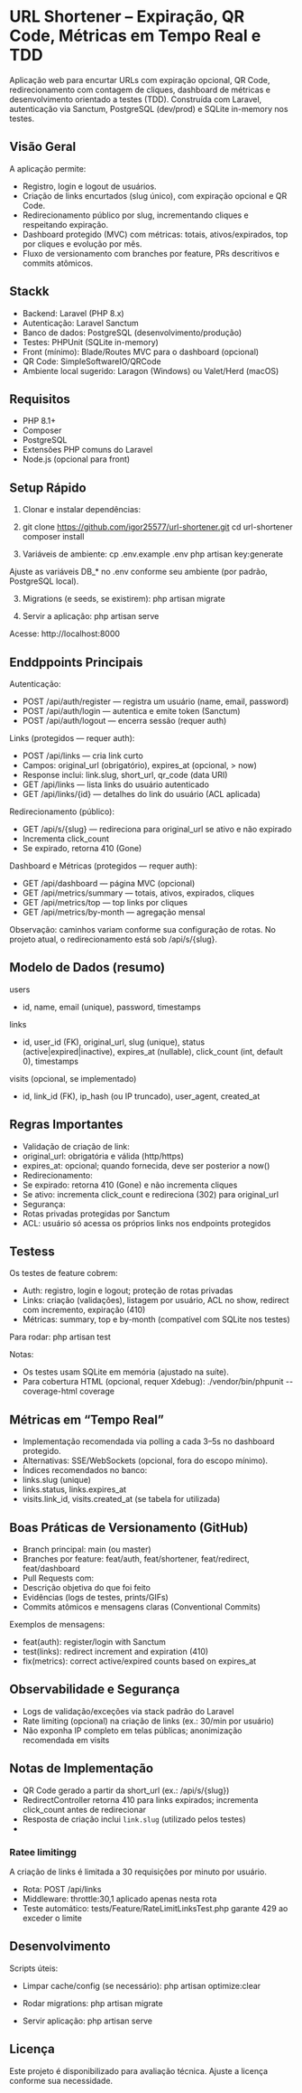 # URL Shortener – Expiração, QR Code, Métricas em Tempo Real e TDD

Aplicação web para encurtar URLs com expiração opcional, QR Code, redirecionamento com contagem de cliques, dashboard de métricas e desenvolvimento orientado a testes (TDD). Construída com Laravel, autenticação via Sanctum, PostgreSQL (dev/prod) e SQLite in-memory nos testes.

## Visão Geral

A aplicação permite:
- Registro, login e logout de usuários.
- Criação de links encurtados (slug único), com expiração opcional e QR Code.
- Redirecionamento público por slug, incrementando cliques e respeitando expiração.
- Dashboard protegido (MVC) com métricas: totais, ativos/expirados, top por cliques e evolução por mês.
- Fluxo de versionamento com branches por feature, PRs descritivos e commits atômicos.

## Stackk

- Backend: Laravel (PHP 8.x)
- Autenticação: Laravel Sanctum
- Banco de dados: PostgreSQL (desenvolvimento/produção)
- Testes: PHPUnit (SQLite in-memory)
- Front (mínimo): Blade/Routes MVC para o dashboard (opcional)
- QR Code: SimpleSoftwareIO/QRCode
- Ambiente local sugerido: Laragon (Windows) ou Valet/Herd (macOS)

## Requisitos

- PHP 8.1+
- Composer
- PostgreSQL
- Extensões PHP comuns do Laravel
- Node.js (opcional para front)

## Setup Rápido

1. Clonar e instalar dependências:
2. git clone https://github.com/igor25577/url-shortener.git
cd url-shortener
composer install

2. Variáveis de ambiente:
cp .env.example .env
php artisan key:generate

Ajuste as variáveis DB_* no .env conforme seu ambiente (por padrão, PostgreSQL local).

3. Migrations (e seeds, se existirem):
php artisan migrate


4. Servir a aplicação:
php artisan serve

Acesse: http://localhost:8000

## Enddppoints Principais

Autenticação:
- POST /api/auth/register — registra um usuário (name, email, password)
- POST /api/auth/login — autentica e emite token (Sanctum)
- POST /api/auth/logout — encerra sessão (requer auth)

Links (protegidos — requer auth):
- POST /api/links — cria link curto
- Campos: original_url (obrigatório), expires_at (opcional, > now)
- Response inclui: link.slug, short_url, qr_code (data URI)
- GET /api/links — lista links do usuário autenticado
- GET /api/links/{id} — detalhes do link do usuário (ACL aplicada)

Redirecionamento (público):
- GET /api/s/{slug} — redireciona para original_url se ativo e não expirado
- Incrementa click_count
- Se expirado, retorna 410 (Gone)

Dashboard e Métricas (protegidos — requer auth):
- GET /api/dashboard — página MVC (opcional)
- GET /api/metrics/summary — totais, ativos, expirados, cliques
- GET /api/metrics/top — top links por cliques
- GET /api/metrics/by-month — agregação mensal

Observação: caminhos variam conforme sua configuração de rotas. No projeto atual, o redirecionamento está sob /api/s/{slug}.

## Modelo de Dados (resumo)

users
- id, name, email (unique), password, timestamps

links
- id, user_id (FK), original_url, slug (unique), status (active|expired|inactive), expires_at (nullable), click_count (int, default 0), timestamps

visits (opcional, se implementado)
- id, link_id (FK), ip_hash (ou IP truncado), user_agent, created_at

## Regras Importantes

- Validação de criação de link:
- original_url: obrigatória e válida (http/https)
- expires_at: opcional; quando fornecida, deve ser posterior a now()
- Redirecionamento:
- Se expirado: retorna 410 (Gone) e não incrementa cliques
- Se ativo: incrementa click_count e redireciona (302) para original_url
- Segurança:
- Rotas privadas protegidas por Sanctum
- ACL: usuário só acessa os próprios links nos endpoints protegidos

## Testess

Os testes de feature cobrem:
- Auth: registro, login e logout; proteção de rotas privadas
- Links: criação (validações), listagem por usuário, ACL no show, redirect com incremento, expiração (410)
- Métricas: summary, top e by-month (compatível com SQLite nos testes)

Para rodar:
php artisan test


Notas:
- Os testes usam SQLite em memória (ajustado na suíte).
- Para cobertura HTML (opcional, requer Xdebug):
./vendor/bin/phpunit --coverage-html coverage


## Métricas em “Tempo Real”

- Implementação recomendada via polling a cada 3–5s no dashboard protegido.
- Alternativas: SSE/WebSockets (opcional, fora do escopo mínimo).
- Índices recomendados no banco:
- links.slug (unique)
- links.status, links.expires_at
- visits.link_id, visits.created_at (se tabela for utilizada)

## Boas Práticas de Versionamento (GitHub)

- Branch principal: main (ou master)
- Branches por feature: feat/auth, feat/shortener, feat/redirect, feat/dashboard
- Pull Requests com:
- Descrição objetiva do que foi feito
- Evidências (logs de testes, prints/GIFs)
- Commits atômicos e mensagens claras (Conventional Commits)

Exemplos de mensagens:
- feat(auth): register/login with Sanctum
- test(links): redirect increment and expiration (410)
- fix(metrics): correct active/expired counts based on expires_at

## Observabilidade e Segurança

- Logs de validação/exceções via stack padrão do Laravel
- Rate limiting (opcional) na criação de links (ex.: 30/min por usuário)
- Não exponha IP completo em telas públicas; anonimização recomendada em visits

## Notas de Implementação

- QR Code gerado a partir da short_url (ex.: /api/s/{slug})
- RedirectController retorna 410 para links expirados; incrementa click_count antes de redirecionar
- Resposta de criação inclui `link.slug` (utilizado pelos testes)
- 

### Ratee limitingg

A criação de links é limitada a 30 requisições por minuto por usuário.

- Rota: POST /api/links
- Middleware: throttle:30,1 aplicado apenas nesta rota
- Teste automático: tests/Feature/RateLimitLinksTest.php garante 429 ao exceder o limite

## Desenvolvimento

Scripts úteis:
- Limpar cache/config (se necessário):
php artisan optimize:clear

- Rodar migrations:
php artisan migrate

- Servir aplicação:
php artisan serve


## Licença

Este projeto é disponibilizado para avaliação técnica. Ajuste a licença conforme sua necessidade.
